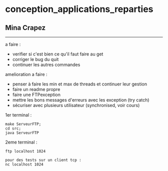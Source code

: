 # conception_applications_reparties

## Mina Crapez


-------------
a faire :

- verifier si c'est bien ce qu'il faut faire au get
- corriger le bug du quit
- continuer les autres commandes

amelioration a faire :
- penser à faire les min et max de threads et continuer leur gestion 
- faire un readme propre
- faire une FTPexception
- mettre les bons messages d'erreurs avec les exception (try catch)
- sécuriser avec plusieurs utilisateur (synchronised, voir cours)

1er terminal :
```
make ServeurFTP;
cd src;
java ServeurFTP
```



2eme terminal :
``` 
ftp localhost 1024

pour des tests sur un client tcp :
nc localhost 1024
```